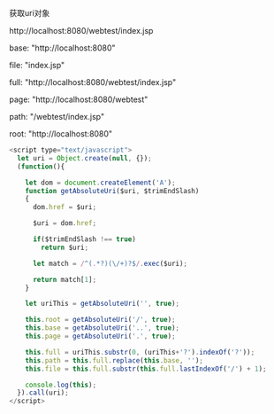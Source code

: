 获取uri对象

http://localhost:8080/webtest/index.jsp

base: "http://localhost:8080"

file: "index.jsp"

full: "http://localhost:8080/webtest/index.jsp"

page: "http://localhost:8080/webtest"

path: "/webtest/index.jsp"

root: "http://localhost:8080"

```javascript
<script type="text/javascript">
  let uri = Object.create(null, {});
  (function(){

    let dom = document.createElement('A');
    function getAbsoluteUri($uri, $trimEndSlash)
    {
      dom.href = $uri;

      $uri = dom.href;

      if($trimEndSlash !== true)
        return $uri;

      let match = /^(.*?)(\/+)?$/.exec($uri);

      return match[1];
    }

    let uriThis = getAbsoluteUri('', true);

    this.root = getAbsoluteUri('/', true);
    this.base = getAbsoluteUri('..', true);
    this.page = getAbsoluteUri('.', true);

    this.full = uriThis.substr(0, (uriThis+'?').indexOf('?'));
    this.path = this.full.replace(this.base, '');
    this.file = this.full.substr(this.full.lastIndexOf('/') + 1);

    console.log(this);
  }).call(uri);
</script>
```

